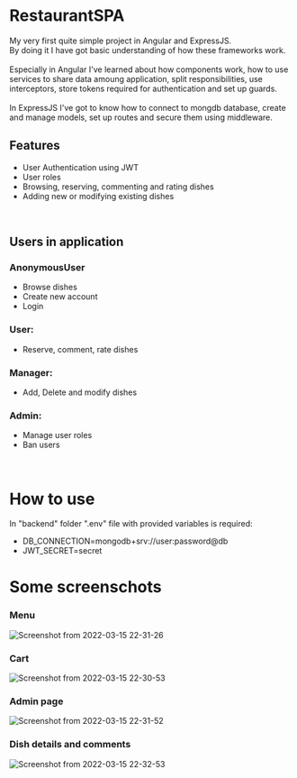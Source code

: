 # RestaurantSPA

My very first quite simple project in Angular and ExpressJS. <br/>
By doing it I have got basic understanding of how these frameworks work. <br/>
<br/>Especially in Angular I've learned about how components work, how to use services to share data amoung application, split responsibilities, use interceptors, store tokens required for authentication and set up guards. <br/>
<br/>In ExpressJS I've got to know how to connect to mongdb database, create and manage models, set up routes and secure them using middleware. <br/>


## Features
  - User Authentication using JWT
  - User roles
  - Browsing, reserving, commenting and rating dishes
  - Adding new or modifying existing dishes

<br/>

## Users in application
### AnonymousUser
  - Browse dishes
  - Create new account
  - Login

### User:
  - Reserve, comment, rate dishes

### Manager:
  - Add, Delete and modify dishes

### Admin:
  - Manage user roles
  - Ban users

<br/>

# How to use
In "backend" folder ".env" file with provided variables is required:  
  - DB_CONNECTION=mongodb+srv://user:password@db
  - JWT_SECRET=secret

# Some screenschots
### Menu
![Screenshot from 2022-03-15 22-31-26](https://user-images.githubusercontent.com/92322072/158476875-65514eb7-2950-4cb3-a1ad-69b49213e8ff.png)
### Cart
![Screenshot from 2022-03-15 22-30-53](https://user-images.githubusercontent.com/92322072/158476865-71f0442d-a219-4891-b56a-9203875dfd4c.png)
### Admin page
![Screenshot from 2022-03-15 22-31-52](https://user-images.githubusercontent.com/92322072/158476882-8d1df83b-85c3-4d48-9525-ef140d113781.png)
### Dish details and comments
![Screenshot from 2022-03-15 22-32-53](https://user-images.githubusercontent.com/92322072/158476888-916d3269-34da-4b61-ac52-f2a01762b910.png)
